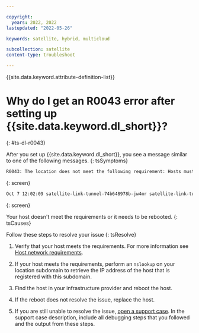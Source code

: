 ```yaml
---

copyright:
  years: 2022, 2022
lastupdated: "2022-05-26"

keywords: satellite, hybrid, multicloud

subcollection: satellite
content-type: troubleshoot

---
```


{{site.data.keyword.attribute-definition-list}}

# Why do I get an R0043 error after setting up {{site.data.keyword.dl_short}}?
{: #ts-dl-r0043}


After you set up {{site.data.keyword.dl_short}}, you see a message similar to one of the following messages.
{: tsSymptoms}

```sh
R0043: The location does not meet the following requirement: Hosts must have TCP/UDP/ICMP Layer 3 connectivity for all ports across hosts. If you still have issues, contact IBM Cloud Support and include your Satellite location ID.
```
{: screen}

```sh
Oct 7 12:02:09 satellite-link-tunnel-74b648978b-jw4mr satellite-link-tunnel-container 50 flowlog: error when client 10.211.100.161:57124 connecting to a96ff1d0c68e3e5e087b3-6b64a6ccc9c596bf59a86625d8fa2202-ce00.us-east.satellite.appdomain.cloud:30000, conn_type: location, detail: connect ECONNREFUSED 10.0.2.80:30000
```
{: screen}

Your host doesn't meet the requirements or it needs to be rebooted.
{: tsCauses}

Follow these steps to resolve your issue
{: tsResolve}

1. Verify that your host meets the requirements. For more information see [Host network requirements](/docs/satellite?topic=satellite-reqs-host-network).

2. If your host meets the requirements, perform an `nslookup` on your location subdomain to retrieve the IP address of the host that is registered with this subdomain.  
 
3. Find the host in your infrastructure provider and reboot the host. 

4. If the reboot does not resolve the issue, replace the host.
    
5. If you are still unable to resolve the issue, [open a support case](/docs/satellite?topic=satellite-get-help#help-support). In the support case description, include all debugging steps that you followed and the output from these steps.
